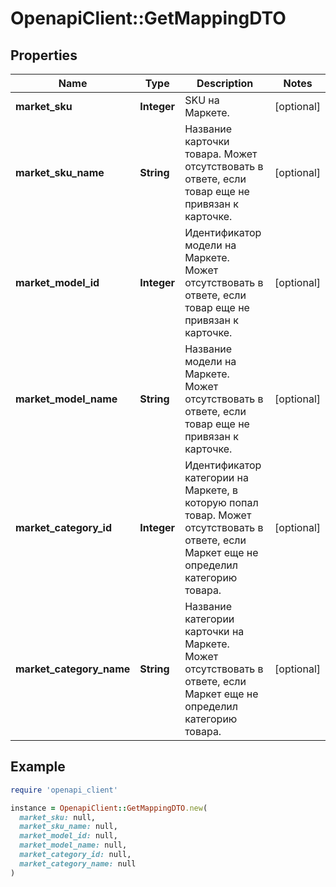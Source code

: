 # OpenapiClient::GetMappingDTO

## Properties

| Name | Type | Description | Notes |
| ---- | ---- | ----------- | ----- |
| **market_sku** | **Integer** | SKU на Маркете. | [optional] |
| **market_sku_name** | **String** | Название карточки товара.  Может отсутствовать в ответе, если товар еще не привязан к карточке.  | [optional] |
| **market_model_id** | **Integer** | Идентификатор модели на Маркете.  Может отсутствовать в ответе, если товар еще не привязан к карточке.  | [optional] |
| **market_model_name** | **String** | Название модели на Маркете.  Может отсутствовать в ответе, если товар еще не привязан к карточке.  | [optional] |
| **market_category_id** | **Integer** | Идентификатор категории на Маркете, в которую попал товар.  Может отсутствовать в ответе, если Маркет еще не определил категорию товара.  | [optional] |
| **market_category_name** | **String** | Название категории карточки на Маркете.  Может отсутствовать в ответе, если Маркет еще не определил категорию товара.  | [optional] |

## Example

```ruby
require 'openapi_client'

instance = OpenapiClient::GetMappingDTO.new(
  market_sku: null,
  market_sku_name: null,
  market_model_id: null,
  market_model_name: null,
  market_category_id: null,
  market_category_name: null
)
```

